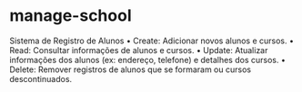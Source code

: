 # manage-school

Sistema de Registro de Alunos 
    • Create: Adicionar novos alunos e cursos.
    • Read: Consultar informações de alunos e cursos.
    • Update: Atualizar informações dos alunos (ex: endereço, telefone) e detalhes dos cursos.
    • Delete: Remover registros de alunos que se formaram ou cursos descontinuados.
